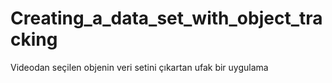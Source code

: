 # Creating_a_data_set_with_object_tracking
Videodan seçilen objenin veri setini çıkartan ufak bir uygulama
